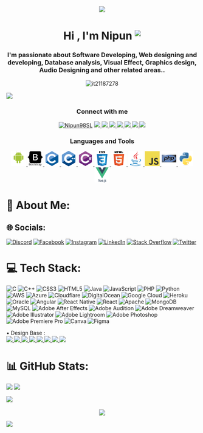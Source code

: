 


<h1 align="center">
<img src="https://user-images.githubusercontent.com/99266866/163390097-ddc45a68-63cc-4ed1-ab44-39833ead1b15.gif" autoplay="enable" width="640px" align="center">
</h1>

<h1 align="center">Hi , I'm Nipun <img src="https://camo.githubusercontent.com/e8e7b06ecf583bc040eb60e44eb5b8e0ecc5421320a92929ce21522dbc34c891/68747470733a2f2f6d656469612e67697068792e636f6d2f6d656469612f6876524a434c467a6361737252346961377a2f67697068792e676966" height="25px" data-canonical-src="https://media.giphy.com/media/hvRJCLFzcasrR4ia7z/giphy.gif" style="max-width: 100%; display: inline-block;" data-target="animated-image.originalImage"> </h1>

<h3 align="center">I'm passionate about Software Developing, Web designing and developing, Database analysis, Visual Effect, Graphics design, Audio Designing and other related areas..</h3>



<marque>
<p align="center"> <img src="https://komarev.com/ghpvc/?username=it21187278&label=Profile%20views&color=0e75b6&style=flat" alt="it21187278" /> </p>
</marque>


<img src="https://user-images.githubusercontent.com99266866/205360818-7f1cfb3e-6490-48c8-95e3-499fac3624ee.gif" autoplay="enable" width="640px" align="center">

<h3 align="center">Connect with me </h3>






<p align="center" dir="auto">
  <a href="https://twitter.com/Nipun98SL/" rel="nofollow">
  <img src="https://raw.githubusercontent.com/rahuldkjain/github-profile-readme-generator/master/src/images/icons/Social/twitter.svg" alt="Nipun98SL" width="40" style="max-width: 100%;"></a>
  <a href="https://www.linkedin.com/in/nipun palliyaguru/" rel="nofollow">
  <img src="https://camo.githubusercontent.com/162001cc0747178f47ced6e40de0cd16e375beb9b5fbca4ea3d520ecca78cd85/68747470733a2f2f696d672e69636f6e73382e636f6d2f666c75656e742f34382f3030303030302f6c696e6b6564696e2e706e67" data-canonical-src="https://img.icons8.com/fluent/48/000000/linkedin.png" style="max-width: 100%;">
  </a>
  <a href="https://www.instagram.com/Nipun Ayodya/" rel="nofollow">
  <img src="https://camo.githubusercontent.com/15de05815ac1eacce5ad522291d8fc1e7bc86b2aeb4e90b063a023044efe2a91/68747470733a2f2f696d672e69636f6e73382e636f6d2f666c75656e742f34382f3030303030302f696e7374616772616d2d6e65772e706e67" data-canonical-src="https://img.icons8.com/fluent/48/000000/instagram-new.png" style="max-width: 100%;">
  </a>
  <a href="https://www.facebook.com/nipun ayaodya/" rel="nofollow">
  <img src="https://camo.githubusercontent.com/9535bcd57d9106f268ee717221c1938a591e110cfbcc3bec93a316080e050faa/68747470733a2f2f696d672e69636f6e73382e636f6d2f666c75656e63792f34382f3030303030302f66616365626f6f6b2d6e65772e706e67" data-canonical-src="https://img.icons8.com/fluency/48/000000/facebook-new.png" style="max-width: 100%;">
  </a>
  <a href="https://stackoverflow.com/users/13832493/Ajax Ason/" rel="nofollow">
  <img src="https://camo.githubusercontent.com/0b61ecc25ced4d3f221e72852f7dec4b955076e0c2e3092300611ac3554283a2/68747470733a2f2f75706c6f61642e77696b696d656469612e6f72672f77696b6970656469612f636f6d6d6f6e732f652f65662f537461636b5f4f766572666c6f775f69636f6e2e737667" width="50" data-canonical-src="https://upload.wikimedia.org/wikipedia/commons/e/ef/Stack_Overflow_icon.svg" style="max-width: 100%;">
  </a>
  <a href="mailto:nipuninfo2@gmail.com">
  <img src="https://camo.githubusercontent.com/a29210fdef59be72d8d8512aea1581ee52838ad30bdd7806cdf8ec3858b3df1e/68747470733a2f2f696d672e69636f6e73382e636f6d2f666c75656e63792f34382f3030303030302f676d61696c2d6e65772e706e67" data-canonical-src="https://img.icons8.com/fluency/48/000000/gmail-new.png" style="max-width: 100%;">
  </a>
  <a href="https://www.hackerrank.com/nipun/" rel="nofollow">
  <img src="https://camo.githubusercontent.com/c0b020fc80a507b8e7340cc069c2c5ee6b6e25a5990ec370ef97e5781a9d08b8/68747470733a2f2f696d672e69636f6e73382e636f6d2f65787465726e616c2d74616c2d72657669766f2d66696c6c65642d74616c2d72657669766f2f34382f3030303030302f65787465726e616c2d6861636b657272616e6b2d69732d612d746563686e6f6c6f67792d636f6d70616e792d746861742d666f63757365732d6f6e2d636f6d70657469746976652d70726f6772616d6d696e672d6c6f676f2d66696c6c65642d74616c2d72657669766f2e706e67" data-canonical-src="https://img.icons8.com/external-tal-revivo-filled-tal-revivo/48/000000/external-hackerrank-is-a-technology-company-that-focuses-on-competitive-programming-logo-filled-tal-revivo.png" style="max-width: 100%;">
  </a>
  <a href="https://github.com/IT21187278/">
  <img src="https://camo.githubusercontent.com/0911f34b3178e4d4d9eba01d911a0f129c00b3b78c7b7b76dbd33972d0597faa/68747470733a2f2f696d672e69636f6e73382e636f6d2f6e6f6c616e2f3334342f6769746875622e706e67" width="50" data-canonical-src="https://img.icons8.com/nolan/344/github.png" style="max-width: 100%;">
  </a>
</p>




<h3 align="center">Languages and Tools</h3>
<p align="center"> <a href="https://developer.android.com" target="_blank" rel="noreferrer"> <img src="https://raw.githubusercontent.com/devicons/devicon/master/icons/android/android-original-wordmark.svg" alt="android" width="40" height="40"/> </a> <a href="https://getbootstrap.com" target="_blank" rel="noreferrer"> <img src="https://raw.githubusercontent.com/devicons/devicon/master/icons/bootstrap/bootstrap-plain-wordmark.svg" alt="bootstrap" width="40" height="40"/> </a> <a href="https://www.cprogramming.com/" target="_blank" rel="noreferrer"> <img src="https://raw.githubusercontent.com/devicons/devicon/master/icons/c/c-original.svg" alt="c" width="40" height="40"/> </a> <a href="https://www.w3schools.com/cpp/" target="_blank" rel="noreferrer"> <img src="https://raw.githubusercontent.com/devicons/devicon/master/icons/cplusplus/cplusplus-original.svg" alt="cplusplus" width="40" height="40"/> </a> <a href="https://www.w3schools.com/cs/" target="_blank" rel="noreferrer"> <img src="https://raw.githubusercontent.com/devicons/devicon/master/icons/csharp/csharp-original.svg" alt="csharp" width="40" height="40"/> </a> <a href="https://www.w3schools.com/css/" target="_blank" rel="noreferrer"> <img src="https://raw.githubusercontent.com/devicons/devicon/master/icons/css3/css3-original-wordmark.svg" alt="css3" width="40" height="40"/> </a> <a href="https://www.w3.org/html/" target="_blank" rel="noreferrer"> <img src="https://raw.githubusercontent.com/devicons/devicon/master/icons/html5/html5-original-wordmark.svg" alt="html5" width="40" height="40"/> </a> <a href="https://www.java.com" target="_blank" rel="noreferrer"> <img src="https://raw.githubusercontent.com/devicons/devicon/master/icons/java/java-original.svg" alt="java" width="40" height="40"/> </a> <a href="https://developer.mozilla.org/en-US/docs/Web/JavaScript" target="_blank" rel="noreferrer"> <img src="https://raw.githubusercontent.com/devicons/devicon/master/icons/javascript/javascript-original.svg" alt="javascript" width="40" height="40"/> </a> <a href="https://www.php.net" target="_blank" rel="noreferrer"> <img src="https://raw.githubusercontent.com/devicons/devicon/master/icons/php/php-original.svg" alt="php" width="40" height="40"/> </a> <a href="https://www.python.org" target="_blank" rel="noreferrer"> <img src="https://raw.githubusercontent.com/devicons/devicon/master/icons/python/python-original.svg" alt="python" width="40" height="40"/> </a> <a href="https://vuejs.org/" target="_blank" rel="noreferrer"> <img src="https://raw.githubusercontent.com/devicons/devicon/master/icons/vuejs/vuejs-original-wordmark.svg" alt="vuejs" width="40" height="40"/> </a> </p>

# 💫 About Me:



## 🌐 Socials:
[![Discord](https://img.shields.io/badge/Discord-%237289DA.svg?logo=discord&logoColor=white)](htttps://discord.gg/NipunAyodya) [![Facebook](https://img.shields.io/badge/Facebook-%231877F2.svg?logo=Facebook&logoColor=white)](https://facebook.com/Nipun.ayodya) [![Instagram](https://img.shields.io/badge/Instagram-%23E4405F.svg?logo=Instagram&logoColor=white)](https://instagram.com/NipunAyodya) [![LinkedIn](https://img.shields.io/badge/LinkedIn-%230077B5.svg?logo=linkedin&logoColor=white)](https://linkedin.com/in/https://www.linkedin.com/in/nipun-palliyaguru-98a470216/) [![Stack Overflow](https://img.shields.io/badge/-Stackoverflow-FE7A16?logo=stack-overflow&logoColor=white)](https://stackoverflow.com/users/https://stackoverflow.com/users/19316761/json-ajax) [![Twitter](https://img.shields.io/badge/Twitter-%231DA1F2.svg?logo=Twitter&logoColor=white)](https://twitter.com/NipunAyodya) 

# 💻 Tech Stack:


![C](https://img.shields.io/badge/c-%2300599C.svg?style=for-the-badge&logo=c&logoColor=white) ![C++](https://img.shields.io/badge/c++-%2300599C.svg?style=for-the-badge&logo=c%2B%2B&logoColor=white) ![CSS3](https://img.shields.io/badge/css3-%231572B6.svg?style=for-the-badge&logo=css3&logoColor=white) ![HTML5](https://img.shields.io/badge/html5-%23E34F26.svg?style=for-the-badge&logo=html5&logoColor=white) ![Java](https://img.shields.io/badge/java-%23ED8B00.svg?style=for-the-badge&logo=java&logoColor=white) ![JavaScript](https://img.shields.io/badge/javascript-%23323330.svg?style=for-the-badge&logo=javascript&logoColor=%23F7DF1E) ![PHP](https://img.shields.io/badge/php-%23777BB4.svg?style=for-the-badge&logo=php&logoColor=white) ![Python](https://img.shields.io/badge/python-3670A0?style=for-the-badge&logo=python&logoColor=ffdd54) ![AWS](https://img.shields.io/badge/AWS-%23FF9900.svg?style=for-the-badge&logo=amazon-aws&logoColor=white) ![Azure](https://img.shields.io/badge/azure-%230072C6.svg?style=for-the-badge&logo=azure-devops&logoColor=white) ![Cloudflare](https://img.shields.io/badge/Cloudflare-F38020?style=for-the-badge&logo=Cloudflare&logoColor=white) ![DigitalOcean](https://img.shields.io/badge/DigitalOcean-%230167ff.svg?style=for-the-badge&logo=digitalOcean&logoColor=white) ![Google Cloud](https://img.shields.io/badge/Google%20Cloud-%234285F4.svg?style=for-the-badge&logo=google-cloud&logoColor=white) ![Heroku](https://img.shields.io/badge/heroku-%23430098.svg?style=for-the-badge&logo=heroku&logoColor=white) ![Oracle](https://img.shields.io/badge/Oracle-F80000?style=for-the-badge&logo=oracle&logoColor=white) ![Angular](https://img.shields.io/badge/angular-%23DD0031.svg?style=for-the-badge&logo=angular&logoColor=white) ![React Native](https://img.shields.io/badge/react_native-%2320232a.svg?style=for-the-badge&logo=react&logoColor=%2361DAFB) ![React](https://img.shields.io/badge/react-%2320232a.svg?style=for-the-badge&logo=react&logoColor=%2361DAFB) ![Apache](https://img.shields.io/badge/apache-%23D42029.svg?style=for-the-badge&logo=apache&logoColor=white) ![MongoDB](https://img.shields.io/badge/MongoDB-%234ea94b.svg?style=for-the-badge&logo=mongodb&logoColor=white) ![MySQL](https://img.shields.io/badge/mysql-%2300f.svg?style=for-the-badge&logo=mysql&logoColor=white) ![Adobe After Effects](https://img.shields.io/badge/Adobe%20After%20Effects-9999FF.svg?style=for-the-badge&logo=Adobe%20After%20Effects&logoColor=white) ![Adobe Audition](https://img.shields.io/badge/Adobe%20Audition-9999FF.svg?style=for-the-badge&logo=Adobe%20Audition&logoColor=white) ![Adobe Dreamweaver](https://img.shields.io/badge/Adobe%20Dreamweaver-FF61F6.svg?style=for-the-badge&logo=Adobe%20Dreamweaver&logoColor=white) ![Adobe Illustrator](https://img.shields.io/badge/adobeillustrator-%23FF9A00.svg?style=for-the-badge&logo=adobeillustrator&logoColor=white) ![Adobe Lightroom](https://img.shields.io/badge/Adobe%20Lightroom-31A8FF.svg?style=for-the-badge&logo=Adobe%20Lightroom&logoColor=white) ![Adobe Photoshop](https://img.shields.io/badge/adobephotoshop-%2331A8FF.svg?style=for-the-badge&logo=adobephotoshop&logoColor=white) ![Adobe Premiere Pro](https://img.shields.io/badge/Adobe%20Premiere%20Pro-9999FF.svg?style=for-the-badge&logo=Adobe%20Premiere%20Pro&logoColor=white) ![Canva](https://img.shields.io/badge/Canva-%2300C4CC.svg?style=for-the-badge&logo=Canva&logoColor=white) 	![Figma](https://img.shields.io/badge/figma-%23F24E1E.svg?style=for-the-badge&logo=figma&logoColor=white)


<p align="left" dir="auto"> 
• Design Base : 
<br>
<a href="https://www.adobe.com/products/photoshop.html" rel="nofollow"> 
	<img src="https://camo.githubusercontent.com/54654ef5faa0afb0763e68b6c8e9ea601e0b136c1a5df7214c5dffcebac5166b/68747470733a2f2f696d672e69636f6e73382e636f6d2f636f6c6f722f3334342f61646f62652d70686f746f73686f702d2d76312e706e67" width="40" data-canonical-src="https://img.icons8.com/color/344/adobe-photoshop--v1.png" style="max-width: 100%;"> </a>
<a href="https://www.adobe.com/products/illustrator.html" rel="nofollow"> 
	<img src="https://camo.githubusercontent.com/0d526b37c0473d1dd54ef9645ab3db349b4495a20e8f42027dbf4c59244eb242/68747470733a2f2f696d672e69636f6e73382e636f6d2f636f6c6f722f35302f3030303030302f61646f62652d696c6c7573747261746f722d2d76312e706e67" width="40" data-canonical-src="https://img.icons8.com/color/50/000000/adobe-illustrator--v1.png" style="max-width: 100%;"> </a>
<a href="https://www.adobe.com/products/photoshop-lightroom.html" rel="nofollow"> 
	<img src="https://camo.githubusercontent.com/5f80310bf0875558f524437e811ccd80bcbbc190aab5b57378347910bf558e3c/68747470733a2f2f696d672e69636f6e73382e636f6d2f636f6c6f722f35302f3030303030302f61646f62652d6c69676874726f6f6d2d2d76312e706e67" width="40" data-canonical-src="https://img.icons8.com/color/50/000000/adobe-lightroom--v1.png" style="max-width: 100%;"> </a>
<a href="https://www.adobe.com/products/aftereffects.html" rel="nofollow"> 
	<img src="https://camo.githubusercontent.com/43d481bf5c16a72425869c805d16c539879c83ff5b7aaf352d631bea63b9da92/68747470733a2f2f696d672e69636f6e73382e636f6d2f636f6c6f722f35302f3030303030302f61646f62652d61667465722d656666656374732d2d76312e706e67" width="40" data-canonical-src="https://img.icons8.com/color/50/000000/adobe-after-effects--v1.png" style="max-width: 100%;"> </a>
<a href="https://www.adobe.com/products/premiere.html" rel="nofollow"> 
	<img src="https://camo.githubusercontent.com/afb8dddf21ec8c96af2a17e907cee10126e25d33a0cee977307f7eb6d6660a53/68747470733a2f2f696d672e69636f6e73382e636f6d2f636f6c6f722f3334342f61646f62652d7072656d696572652d70726f2d2d76312e706e67" width="40" data-canonical-src="https://img.icons8.com/color/344/adobe-premiere-pro--v1.png" style="max-width: 100%;"> </a>
<a href="https://www.adobe.com/products/xd.html" rel="nofollow"> 
	<img src="https://camo.githubusercontent.com/d6aa3ddab243cc7edc21a1f2d0e4bd39b742e3d206e5e94ef57335dcc8d218ca/68747470733a2f2f696d672e69636f6e73382e636f6d2f636f6c6f722f3334342f61646f62652d78642e706e67" width="40" data-canonical-src="https://img.icons8.com/color/344/adobe-xd.png" style="max-width: 100%;"> </a>
<a href="https://www.adobe.com/products/dreamweaver.html" rel="nofollow"> 
	<img src="https://camo.githubusercontent.com/ff9c24240a77383925c58abb0bfe85ea4d71f44090953bb7473dff26a4512aab/68747470733a2f2f696d672e69636f6e73382e636f6d2f636f6c6f722f35302f3030303030302f61646f62652d647265616d7765617665722d2d76312e706e67" width="40" data-canonical-src="https://img.icons8.com/color/50/000000/adobe-dreamweaver--v1.png" style="max-width: 100%;"> </a>
<a href="https://www.coreldraw.com/en/" rel="nofollow"> 
	<img src="https://camo.githubusercontent.com/8ecd366847c5b66c7ff9c74a2e77dc343a8b3a3ee22b2301971e2c04ac53a994/68747470733a2f2f696d672e69636f6e73382e636f6d2f666c75656e63792f3334342f636f72656c647261772d323032312e706e67" width="40" data-canonical-src="https://img.icons8.com/fluency/344/coreldraw-2021.png" style="max-width: 100%;"> </a>
</p>


# 📊 GitHub Stats:


![](https://github-readme-stats.vercel.app/api?username=NipunPalliyaguru&theme=dark&hide_border=false&include_all_commits=true&count_private=true)
![](https://github-readme-streak-stats.herokuapp.com/?user=NipunPalliyaguru&theme=dark&hide_border=false)<br/>

![](https://github-readme-stats.vercel.app/api/top-langs/?username=NipunPalliyaguru&theme=dark&hide_border=false&include_all_commits=true&count_private=true&layout=compact)


<p align ="center">
<img src="https://user-images.githubusercontent.com/99266866/205451366-fe173a02-81ff-4d06-8b44-e702ae963439.gif" autoplay="enable" width="440px" align="center">
</p>
<!-- Proudly created with GPRM ( https://gprm.itsvg.in ) -->

<img src="https://camo.githubusercontent.com/05d9f5d2b7cdbf5162cc62f191b72ae7b16dd6c17b0ea7dc0cb35e810cc0276f/68747470733a2f2f726561646d652d747970696e672d7376672e6865726f6b756170702e636f6d3f666f6e743d43616c696272692673697a653d3136266475726174696f6e3d363030302670617573653d3130303026636f6c6f723d4343463745332663656e7465723d74727565267643656e7465723d747275652677696474683d31303030266c696e65733d497427732b706c6561737572652b746f2b6d652b796f752b6172652b6578706c6f72696e672b6d792b70726f66696c652e2e2e21" data-canonical-src="https://readme-typing-svg.herokuapp.com?font=Calibri&amp;size=16&amp;duration=6000&amp;pause=1000&amp;color=CCF7E3&amp;center=true&amp;vCenter=true&amp;width=1000&amp;lines=It's+pleasure+to+me+you+are+exploring+my+profile...!" style="max-width: 100%;">

